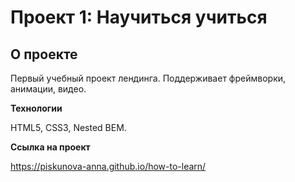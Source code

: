 # Проект 1: Научиться учиться

## О проекте

Первый учебный проект лендинга. Поддерживает фреймворки, анимации, видео.

**Технологии**  

HTML5, CSS3, Nested BEM.

**Ссылка на проект**  

https://piskunova-anna.github.io/how-to-learn/